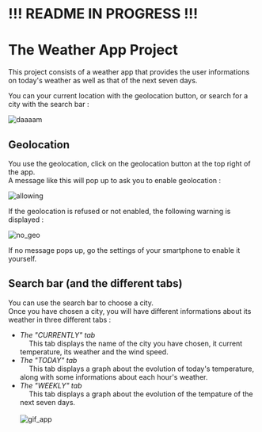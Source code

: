 # !!! README IN PROGRESS !!!

# The Weather App Project

This project consists of a weather app that provides the user informations on today's weather as well as that of the next seven days.

You can your current location with the geolocation button, or search for a city with the search bar :

![daaaam](https://github.com/user-attachments/assets/5e3c2b79-dc58-4c2d-b688-a63b528bd146)

## Geolocation

You use the geolocation, click on the geolocation button at the top right of the app. <br>
A message like this will pop up to ask you to enable geolocation :

![allowing](https://github.com/user-attachments/assets/971c3b15-6336-4488-af0e-126c350db536)

If the geolocation is refused or not enabled, the following warning is displayed : <br/>

![no_geo](https://github.com/user-attachments/assets/a0a9f634-e002-40c8-bc95-067d9f88bd2a)

If no message pops up, go the settings of your smartphone to enable it yourself.

## Search bar (and the different tabs)

You can use the search bar to choose a city. <br/>
Once you have chosen a city, you will have different informations about its weather in three different tabs : <br/>
- *The "CURRENTLY" tab* <br/>
&emsp; This tab displays the name of the city you have chosen, it current temperature, its weather and the wind speed.
- *The "TODAY" tab* <br/>
&emsp; This tab displays a graph about the evolution of today's temperature, along with some informations about each hour's weather.
- *The "WEEKLY" tab* <br/>
&emsp; This tab displays a graph about the evolution of the tempature of the next seven days. <br/> <br/>
![gif_app](https://github.com/user-attachments/assets/c3eddc64-2023-448c-8e15-62880ab7ee1e)

